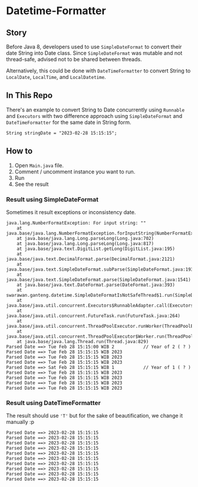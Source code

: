 # Datetime-Formatter

## Story

Before Java 8, developers used to use `SimpleDateFormat` to convert their date String into Date class.
Since `SimpleDateFormat` was mutable and not thread-safe, advised not to be shared between threads.

Alternatively, this could be done with `DateTimeFormatter` to convert String to `LocalDate`, `LocalTime`,
and `LocalDatetime`.

## In This Repo

There's an example to convert String to Date concurrently using `Runnable` and `Executors` with two difference approach
using `SimpleDateFormat` and `DateTimeFormatter` for the same date in String form.

```
String stringDate = "2023-02-28 15:15:15";
```

## How to

1. Open `Main.java` file.
2. Comment / uncomment instance you want to run.
3. Run
4. See the result

### Result using SimpleDateFormat

Sometimes it result exceptions or inconsistency date.

```
java.lang.NumberFormatException: For input string: ""
	at java.base/java.lang.NumberFormatException.forInputString(NumberFormatException.java:65)
	at java.base/java.lang.Long.parseLong(Long.java:702)
	at java.base/java.lang.Long.parseLong(Long.java:817)
	at java.base/java.text.DigitList.getLong(DigitList.java:195)
	at java.base/java.text.DecimalFormat.parse(DecimalFormat.java:2121)
	at java.base/java.text.SimpleDateFormat.subParse(SimpleDateFormat.java:1933)
	at java.base/java.text.SimpleDateFormat.parse(SimpleDateFormat.java:1541)
	at java.base/java.text.DateFormat.parse(DateFormat.java:393)
	at swarawan.ganteng.datetime.SimpleDateFormatIsNotSafeThread$1.run(SimpleDateFormatIsNotSafeThread.java:20)
	at java.base/java.util.concurrent.Executors$RunnableAdapter.call(Executors.java:515)
	at java.base/java.util.concurrent.FutureTask.run(FutureTask.java:264)
	at java.base/java.util.concurrent.ThreadPoolExecutor.runWorker(ThreadPoolExecutor.java:1128)
	at java.base/java.util.concurrent.ThreadPoolExecutor$Worker.run(ThreadPoolExecutor.java:628)
	at java.base/java.lang.Thread.run(Thread.java:829)
Parsed Date ==> Tue Feb 28 15:15:00 WIB 2           // Year of 2 ( ? )
Parsed Date ==> Tue Feb 28 15:15:15 WIB 2023
Parsed Date ==> Tue Feb 28 15:15:15 WIB 2023
Parsed Date ==> Tue Feb 28 15:15:15 WIB 2023
Parsed Date ==> Sat Feb 28 15:15:15 WIB 1           // Year of 1 ( ? )
Parsed Date ==> Tue Feb 28 15:15:15 WIB 2023
Parsed Date ==> Tue Feb 28 15:15:15 WIB 2023
Parsed Date ==> Tue Feb 28 15:15:15 WIB 2023
Parsed Date ==> Tue Feb 28 15:15:15 WIB 2023
```

### Result using DateTimeFormatter

The result should use `'T'` but for the sake of beautification, we change it manually :p

```
Parsed Date ==> 2023-02-28 15:15:15
Parsed Date ==> 2023-02-28 15:15:15
Parsed Date ==> 2023-02-28 15:15:15
Parsed Date ==> 2023-02-28 15:15:15
Parsed Date ==> 2023-02-28 15:15:15
Parsed Date ==> 2023-02-28 15:15:15
Parsed Date ==> 2023-02-28 15:15:15
Parsed Date ==> 2023-02-28 15:15:15
Parsed Date ==> 2023-02-28 15:15:15
Parsed Date ==> 2023-02-28 15:15:15
```